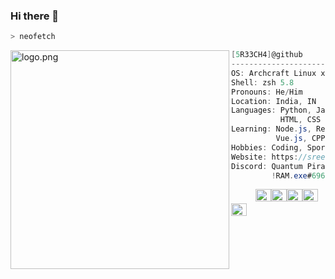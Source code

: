 ### Hi there 👋

<!--
**5R33CH4/5R33CH4** is a ✨ _special_ ✨ repository because its `README.md` (this file) appears on your GitHub profile.

Here are some ideas to get you started:

- 🔭 I’m currently working on ...
- 🌱 I’m currently learning ...
- 👯 I’m looking to collaborate on ...
- 🤔 I’m looking for help with ...
- 💬 Ask me about ...
- 📫 How to reach me: ...
- 😄 Pronouns: ...
- ⚡ Fun fact: ...
-->



```zsh
> neofetch
```

<img align="left" src="https://i.imgur.com/GlZKHMa.png" alt="logo.png" width="350" /> 

```csharp
[5R33CH4]@github
-------------------------
OS: Archcraft Linux x86_64
Shell: zsh 5.8
Pronouns: He/Him
Location: India, IN
Languages: Python, JavaScript,
           HTML, CSS
Learning: Node.js, React.js, MySQL,
          Vue.js, CPP
Hobbies: Coding, Sports, Gaming
Website: https://sreecha.me/
Discord: Quantum Pirate#6968    ; 
         !RAM.exe#6969
```
<p align="left">
  &nbsp; &nbsp; &nbsp; &nbsp; &nbsp;
  <img alt="#474342" src="https://via.placeholder.com/15/474342/000000?text=+" width="25" height="20" /><img alt="#fbedf6" src="https://via.placeholder.com/15/fbedf6/000000?text=+" width="25" height="20" /><img alt="#c9594d" src="https://via.placeholder.com/15/c9594d/000000?text=+" width="25" height="20" /><img alt="#f8b9b2" src="https://via.placeholder.com/15/f8b9b2/000000?text=+" width="25" height="20" /><img alt="#ae9c9d" src="https://via.placeholder.com/15/ae9c9d/000000?text=+" width="25" height="20" />
</p>
